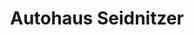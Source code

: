 ---
title: "Autohaus Seidnitzer"
url: /hofstaetten-an-der-raab/autohaus-seidnitzer/
shop: Autohaus
---